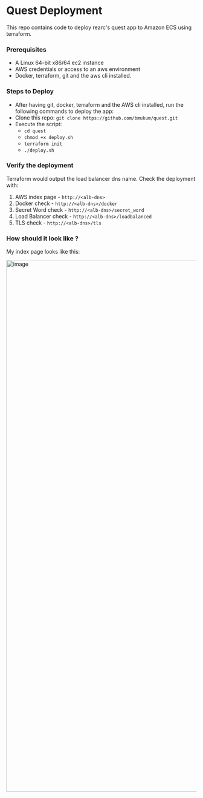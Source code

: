 # Quest Deployment

This repo contains code to deploy rearc's quest app to Amazon ECS using terraform.

### Prerequisites

- A Linux 64-bit x86/64 ec2 instance
- AWS credentials or access to an aws environment
- Docker, terraform, git and the aws cli installed.

### Steps to Deploy

- After having git, docker, terraform and the AWS cli installed, run the following commands to deploy the app:
- Clone this repo: `git clone https://github.com/bmukum/quest.git`
- Execute the script:
  - `cd quest`
  - `chmod +x deploy.sh`
  - `terraform init`
  - `./deploy.sh`


### Verify the deployment

Terraform would output the load balancer dns name. Check the deployment with:

1. AWS index page - `http://<alb-dns>`
2. Docker check - `http://<alb-dns>/docker`
3. Secret Word check - `http://<alb-dns>/secret_word`
4. Load Balancer check  - `http://<alb-dns>/loadbalanced`
5. TLS check - `http://<alb-dns>/tls`

### How should it look like ?
My index page looks like this:

<img width="1402" alt="image" src="https://user-images.githubusercontent.com/64148017/169851418-def2446b-298f-4b3c-a109-d932fb013516.png">
